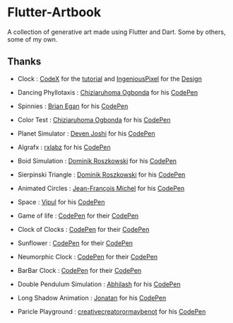# Flutter-Artbook

A collection of generative art made using Flutter and Dart. Some by others, some of my own.

## Thanks

- Clock : [CodeX](https://www.youtube.com/watch?v=HyAeZKWWuxA) for the [tutorial](https://www.youtube.com/watch?v=HyAeZKWWuxA) and [IngeniousPixel](https://dribbble.com/ingeniouspixel) for the [Design](https://dribbble.com/shots/6738814-Clock-App-UI-screens)

- Dancing Phyllotaxis : [Chiziaruhoma Ogbonda](https://codepen.io/chiziaruhoma-ogbonda) for his [CodePen](https://codepen.io/chiziaruhoma-ogbonda/pen/NWxPyeo)

- Spinnies : [Brian Egan](https://codepen.io/phillywiggin) for his [CodePen](https://codepen.io/phillywiggins/pen/gOaPNPY)

- Color Test : [Chiziaruhoma Ogbonda](https://codepen.io/chiziaruhoma-ogbonda) for his [CodePen](https://codepen.io/chiziaruhoma-ogbonda/pen/oNjObRm)

- Planet Simulator : [Deven Joshi](https://codepen.io/Deven-Joshi) for his [CodePen](https://codepen.io/Deven-Joshi/pen/XWmyRYK)

- Algrafx : [rxlabz](https://codepen.io/rx-labz) for his [CodePen](https://codepen.io/rx-labz/pen/WNQoNem)

- Boid Simulation : [Dominik Roszkowski](https://codepen.io/orestesgaolin) for his [CodePen](https://codepen.io/orestesgaolin/pen/VwvWaoo)

- Sierpinski Triangle : [Dominik Roszkowski](https://codepen.io/orestesgaolin) for his [CodePen](https://codepen.io/orestesgaolin/pen/GRpMyOm)

- Animated Circles : [Jean-François Michel](https://codepen.io/jfmichel) for his [CodePen](https://codepen.io/jfmichel/pen/vYLBxNK)

- Space : [Vipul](https://codepen.io/vipul_kerai/) for his [CodePen](https://codepen.io/vipul_kerai/pen/XWXavBa)

- Game of life : [CodePen](https://codepen.io/team/codepen) for their [CodePen](https://codepen.io/team/codepen/pen/QWbvgWj)

- Clock of Clocks : [CodePen](https://codepen.io/team/codepen) for their [CodePen](https://codepen.io/team/codepen/pen/yLYeMEd)

- Sunflower : [CodePen](https://codepen.io/team/codepen) for their [CodePen](https://codepen.io/team/codepen/pen/zYGwzYE)

- Neumorphic Clock : [CodePen](https://codepen.io/team/codepen) for their [CodePen](https://codepen.io/team/codepen/pen/VwvepBW)

- BarBar Clock : [CodePen](https://codepen.io/team/codepen) for their [CodePen](https://codepen.io/team/codepen/pen/NWGxpzE)

- Double Pendulum Simulation : [Abhilash](https://codepen.io/abhilas-csc) for his [CodePen](https://codepen.io/abhilas-csc/pen/qBOZKPj)

- Long Shadow Animation : [Jonatan](https://codepen.io/jonathan_monga) for his [CodePen](https://codepen.io/jonathan_monga/pen/qBOQWgp)

- Paricle Playground : [creativecreatorormaybenot](https://codepen.io/creativecreatorormaybenot) for his [CodePen](https://codepen.io/creativecreatorormaybenot/pen/YzqKqpo)
